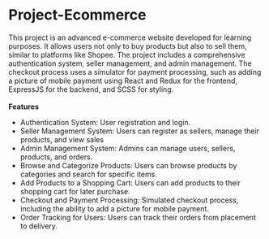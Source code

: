 # Project-Ecommerce
This project is an advanced e-commerce website developed for learning purposes. It allows users not only to buy products but also to sell them, similar to platforms like Shopee. The project includes a comprehensive authentication system, seller management, and admin management. The checkout process uses a simulator for payment processing, such as adding a picture of mobile payment using React and Redux for the frontend, ExpressJS for the backend, and SCSS for styling.<br><br>
**Features**
- Authentication System: User registration and login.
- Seller Management System: Users can register as sellers, manage their products, and view sales
- Admin Management System: Admins can manage users, sellers, products, and orders.
- Browse and Categorize Products: Users can browse products by categories and search for specific items.
- Add Products to a Shopping Cart: Users can add products to their shopping cart for later purchase.
- Checkout and Payment Processing: Simulated checkout process, including the ability to add a picture for mobile payment.
- Order Tracking for Users: Users can track their orders from placement to delivery.
